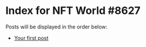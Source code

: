 # Index for NFT World #8627
Posts will be displayed in the order below:

- [Your first post](./001-first.md)

